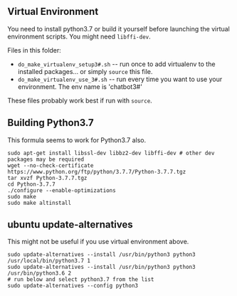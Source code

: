 ## Virtual Environment

You need to install python3.7 or build it yourself before launching the virtual environment scripts. You might need `libffi-dev`.

Files in this folder:
* `do_make_virtualenv_setup3#.sh` -- run once to add virtualenv to the installed packages... or simply `source` this file.
* `do_make_virtualenv_use_3#.sh` -- run every time you want to use your environment. The env name is 'chatbot3#'

These files probably work best if run with `source`.

## Building Python3.7

This formula seems to work for Python3.7 also.

```
sudo apt-get install libssl-dev libbz2-dev libffi-dev # other dev packages may be required
wget --no-check-certificate  https://www.python.org/ftp/python/3.7.7/Python-3.7.7.tgz
tar xvzf Python-3.7.7.tgz 
cd Python-3.7.7
./configure --enable-optimizations
sudo make 
sudo make altinstall
```

## ubuntu update-alternatives
This might not be useful if you use virtual environment above.
```
sudo update-alternatives --install /usr/bin/python3 python3 /usr/local/bin/python3.7 1
sudo update-alternatives --install /usr/bin/python3 python3 /usr/bin/python3.6 2
# run below and select python3.7 from the list
sudo update-alternatives --config python3
```
